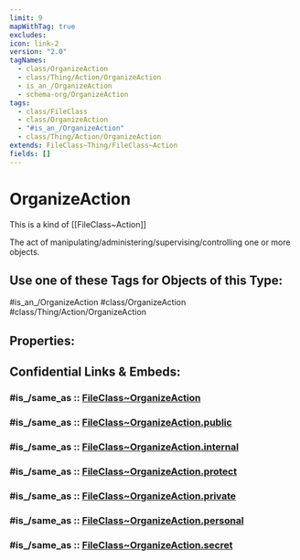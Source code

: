 ```yaml
---
limit: 9
mapWithTag: true
excludes: 
icon: link-2
version: "2.0"
tagNames:
  - class/OrganizeAction
  - class/Thing/Action/OrganizeAction
  - is_an_/OrganizeAction
  - schema-org/OrganizeAction
tags:
  - class/FileClass
  - class/OrganizeAction
  - "#is_an_/OrganizeAction"
  - class/Thing/Action/OrganizeAction
extends: FileClass~Thing/FileClass~Action
fields: []
---
```


# OrganizeAction
This is a kind of [[FileClass~Action]]

The act of manipulating/administering/supervising/controlling one or more objects.


## Use one of these Tags for Objects of this Type:

#is_an_/OrganizeAction
#class/OrganizeAction
#class/Thing/Action/OrganizeAction

## Properties:


## Confidential Links & Embeds: 

### #is_/same_as :: [FileClass~OrganizeAction](/_Standards/fileClass/FileClass~Thing/FileClass~Action/FileClass~OrganizeAction.md) 

### #is_/same_as :: [FileClass~OrganizeAction.public](/_public/fileClass/FileClass~Thing/FileClass~Action/FileClass~OrganizeAction.public.md) 

### #is_/same_as :: [FileClass~OrganizeAction.internal](/_internal/fileClass/FileClass~Thing/FileClass~Action/FileClass~OrganizeAction.internal.md) 

### #is_/same_as :: [FileClass~OrganizeAction.protect](/_protect/fileClass/FileClass~Thing/FileClass~Action/FileClass~OrganizeAction.protect.md) 

### #is_/same_as :: [FileClass~OrganizeAction.private](/_private/fileClass/FileClass~Thing/FileClass~Action/FileClass~OrganizeAction.private.md) 

### #is_/same_as :: [FileClass~OrganizeAction.personal](/_personal/fileClass/FileClass~Thing/FileClass~Action/FileClass~OrganizeAction.personal.md) 

### #is_/same_as :: [FileClass~OrganizeAction.secret](/_secret/fileClass/FileClass~Thing/FileClass~Action/FileClass~OrganizeAction.secret.md)

